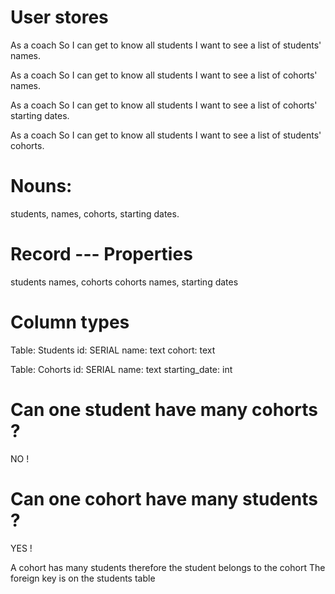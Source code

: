 # User stores

As a coach
So I can get to know all students
I want to see a list of students' names.

As a coach
So I can get to know all students
I want to see a list of cohorts' names.

As a coach
So I can get to know all students
I want to see a list of cohorts' starting dates.

As a coach
So I can get to know all students
I want to see a list of students' cohorts.

# Nouns:
students, names, cohorts, starting dates.

# Record --- Properties
students     names, cohorts
cohorts      names, starting dates


# Column types

Table: Students
id: SERIAL
name: text
cohort: text

Table: Cohorts
id: SERIAL 
name: text
starting_date: int

# Can one student have many cohorts ?
NO !
# Can one cohort have many students ?
YES !

A cohort has many students therefore the student belongs to the cohort
The foreign key is on the students table



